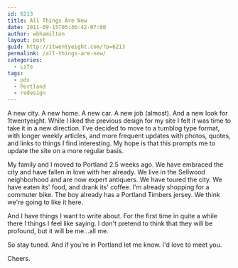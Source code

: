 ```yaml
---
id: 6213
title: All Things Are New
date: 2011-09-15T05:36:42-07:00
author: wbhamilton
layout: post
guid: http://1twentyeight.com/?p=6213
permalink: /all-things-are-new/
categories:
  - Life
tags:
  - pdx
  - Portland
  - redesign
---
```

A new city. A new home. A new car. A new job (almost). And a new look for 1twentyeight. While I liked the previous design for my site I felt it was time to take it in a new direction. I've decided to move to a tumblog type format, with longer weekly articles, and more frequent updates with photos, quotes, and links to things I find interesting. My hope is that this prompts me to update the site on a more regular basis.

My family and I moved to Portland 2.5 weeks ago. We have embraced the city and have fallen in love with her already. We live in the Sellwood neighborhood and are now expert antiquers. We have toured the city. We have eaten its' food, and drank its' coffee. I'm already shopping for a commuter bike. The boy already has a Portland Timbers jersey. We think we're going to like it here.

And I have things I want to write about. For the first time in quite a while there I things I feel like saying. I don't pretend to think that they will be profound, but it will be me…all me.

So stay tuned. And if you're in Portland let me know. I'd love to meet you.

Cheers.

